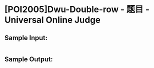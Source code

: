 # [POI2005]Dwu-Double-row - 题目 - Universal Online Judge


## Sample Input: 
```

```

## Sample Output: 
```

```
